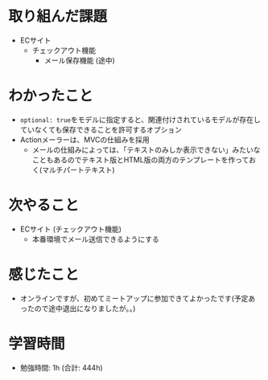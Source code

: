 # 取り組んだ課題 
+ ECサイト
  + チェックアウト機能
    + メール保存機能 (途中)
# わかったこと 
+ `optional: true`をモデルに指定すると、関連付けされているモデルが存在していなくても保存できることを許可するオプション
+ Actionメーラーは、MVCの仕組みを採用
  + メールの仕組みによっては、「テキストのみしか表示できない」みたいなこともあるのでテキスト版とHTML版の両方のテンプレートを作っておく(マルチパートテキスト)
# 次やること
+ ECサイト (チェックアウト機能)
    + 本番環境でメール送信できるようにする
# 感じたこと
+ オンラインですが、初めてミートアップに参加できてよかったです(予定あったので途中退出になりましたが。。)
# 学習時間  
+ 勉強時間: 1h (合計: 444h)
